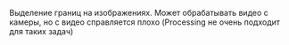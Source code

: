 Выделение границ на изображениях. Может обрабатывать видео с камеры, но с видео справляется плохо (Processing не очень подходит для таких задач)
